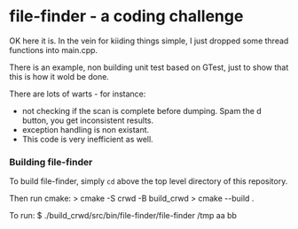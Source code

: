 # file-finder - a coding challenge

OK here it is.  In the vein for kiiding things simple, I just dropped some thread functions into main.cpp.

There is an example, non building unit test based on GTest, just to show that this is how it wold be done.

There are lots of warts - for instance:
* not checking if the scan is complete before dumping.  Spam the d button, you get inconsistent results.
* exception handling is non existant.
* This code is very inefficient as well.

### Building file-finder

To build file-finder, simply `cd` above the top level directory of this repository.

Then run cmake:
    > cmake -S crwd -B build_crwd
    > cmake --build .

 To run:
    $ ./build_crwd/src/bin/file-finder/file-finder /tmp aa bb
    